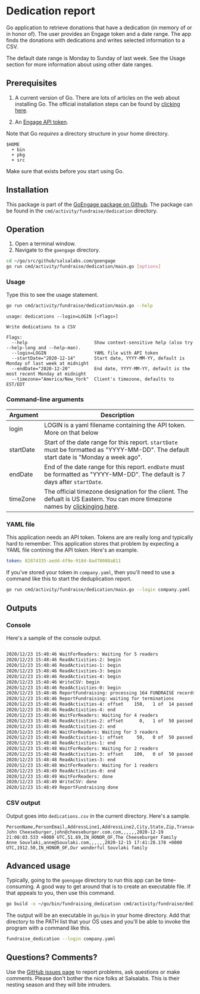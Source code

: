 # Dedication report

Go application to retrieve donations that have a dedication (in memory of or in honor of).
The user provides an Engage token and a date range.  The app finds the donations with dedications and writes selected information to a CSV.

The default date range is Monday to Sunday of last week.  See the Usage section for more information about using other date ranges.

## Prerequisites

1. A current version of Go.  There are lots of articles on the web about
installing Go.  The official installation steps can be found by [clicking here](https://golang.org/doc/install).

1. An [Engage API token](https://help.salsalabs.com/hc/en-us/articles/224470007-Salsa-Engage-Integration-API-Overview).

Note that Go *requires* a directory structure in your home directory.

```
$HOME
  + bin
  + pkg
  + src
```
  Make sure that exists before you start using Go.

## Installation

This package is part of the [GoEngage package on Github](https://github.com/salsalabs/goengage).
The package can be found in the `cmd/activity/fundraise/dedication` directory.

## Operation

1. Open a terminal window.
1. Navigate to the `goengage` directory.
```bash
cd ~/go/src/github/salsalabs.com/goengage
go run cmd/activity/fundraise/dedication/main.go [options]
 ```

### Usage

Type this to see the usage statement.
```bash
go run cmd/activity/fundraise/dedication/main.go --help
```
```
usage: dedications --login=LOGIN [<flags>]

Write dedications to a CSV

Flags:
  --help                         Show context-sensitive help (also try --help-long and --help-man).
  --login=LOGIN                  YAML file with API token
  --startDate="2020-12-14"       Start date, YYYY-MM-YY, default is Monday of last week at midnight
  --endDate="2020-12-20"         End date, YYYY-MM-YY, default is the most recent Monday at midnight
  --timezone="America/New_York"  Client's timezone, defaults to EST/EDT
```

### Command-line arguments

|Argument|Description|
|--------|-----------|
|login| LOGIN is a yaml filename containing the API token.  More on that below|
|startDate | Start of the date range for this report.  `startDate` must be formatted as "YYYY-MM-DD".  The default start date is "Monday a week ago".|
|endDate | End of the date range for this report.  `endDate` must be formatted as "YYYY-MM-DD".  The default is 7 days after `startDate`. |
|timeZone|The official timezone designation for the client.  The defualt is US Eastern.  You can more timezone names by [clickinging here](https://en.wikipedia.org/wiki/List_of_tz_database_time_zones).|

### YAML file

This application needs an API token.  Tokens are are really long and typically hard to remember.  This application stores that problem by expecting a YAML file contining the API token.  Here's an example.

```yaml
token: 82874335-aedd-4f9e-918d-8ad78088a811
```
If you've stored your token in `company.yaml`, then you'll need to use a command like this to start the deduplication report.

```bash
go run cmd/activity/fundraise/dedication/main.go --login company.yaml
```

## Outputs
### Console

Here's a sample of the console output.

```bash

2020/12/23 15:48:46 WaitForReaders: Waiting for 5 readers
2020/12/23 15:48:46 ReadActivities-2: begin
2020/12/23 15:48:46 ReadActivities-1: begin
2020/12/23 15:48:46 ReadActivities-3: begin
2020/12/23 15:48:46 ReadActivities-4: begin
2020/12/23 15:48:46 WriteCSV: begin
2020/12/23 15:48:46 ReadActivities-0: begin
2020/12/23 15:48:46 ReportFundraising: processing 164 FUNDRAISE records
2020/12/23 15:48:46 ReportFundraising: waiting for terminations
2020/12/23 15:48:46 ReadActivities-4: offset    150,   1 of  14 passed
2020/12/23 15:48:46 ReadActivities-4: end
2020/12/23 15:48:46 WaitForReaders: Waiting for 4 readers
2020/12/23 15:48:46 ReadActivities-2: offset      0,   1 of  50 passed
2020/12/23 15:48:46 ReadActivities-2: end
2020/12/23 15:48:46 WaitForReaders: Waiting for 3 readers
2020/12/23 15:48:48 ReadActivities-1: offset     50,   0 of  50 passed
2020/12/23 15:48:48 ReadActivities-1: end
2020/12/23 15:48:48 WaitForReaders: Waiting for 2 readers
2020/12/23 15:48:48 ReadActivities-3: offset    100,   0 of  50 passed
2020/12/23 15:48:48 ReadActivities-3: end
2020/12/23 15:48:48 WaitForReaders: Waiting for 1 readers
2020/12/23 15:48:49 ReadActivities-0: end
2020/12/23 15:48:49 WaitForReaders: done
2020/12/23 15:48:49 WriteCSV: done
2020/12/23 15:48:49 ReportFundraising done
```
### CSV output

Output goes into `dedications.csv` in the current directory.  Here's a sample.

```
PersonName,PersonEmail,AddressLine1,AddressLine2,City,State,Zip,TransactionDate,Amount,DedicationType,Dedication
John Cheeseburger,john@cheeseburger.com.com,,,,,,2020-12-19 21:08:03.533 +0000 UTC,51.69,IN_HONOR_OF,The Cheeseburger Family
Anne Souvlaki,anne@Souvlaki.com,,,,,,2020-12-15 17:41:28.178 +0000 UTC,1912.50,IN_HONOR_OF,Our wonderful Souvlaki family
```

## Advanced usage

Typically, going to the `goengage` directory to run this app can be time-consuming.  A good way to get around that is to create an executable file.  If that appeals to you, then use this command.

```bash
go build -o ~/go/bin/fundraising_dedication cmd/activity/fundraise/dedication/main.go
```

The output will be an executable in `go/bin` in your home directory.  Add that directory to the PATH list that your OS uses and you'll be able to invoke the program with a command like this.

```bash
fundraise_dedication --login company.yaml
```

## Questions?  Comments?

Use the [GitHub issues page](https://github.com/salsalabs/goengage/issues) to report problems, ask questions or make comments. Please don't bother the nice folks at Salsalabs.  This is their nesting season and they will bite intruders.
